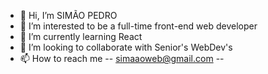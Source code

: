 - 👋 Hi, I’m SIMÃO PEDRO
- 👀 I’m interested to be a full-time front-end web developer 
- 🌱 I’m currently learning React
- 💞️ I’m looking to collaborate with Senior's WebDev's
- 📫 How to reach me -- simaaoweb@gmail.com --


<!---
simaopedroalves/simaopedroalves is a ✨ special ✨ repository because its `README.md` (this file) appears on your GitHub profile.
You can click the Preview link to take a look at your changes.
--->
